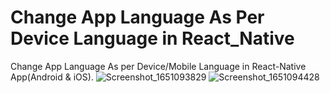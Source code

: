 # Change App Language As Per Device Language in React_Native
Change App Language As per Device/Mobile Language in React-Native App(Android &amp; iOS).
![Screenshot_1651093829](https://user-images.githubusercontent.com/39656382/165633188-d4aa0305-456f-412c-8692-a860a7e02913.png)
![Screenshot_1651094428](https://user-images.githubusercontent.com/39656382/165633201-df5b2765-5a6b-4d78-b1f3-c8b579ad9cb6.png)
